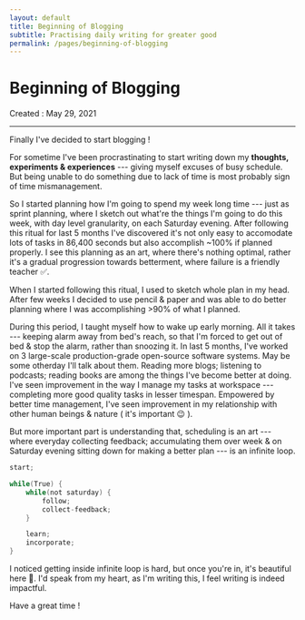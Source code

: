 ```yaml
---
layout: default
title: Beginning of Blogging
subtitle: Practising daily writing for greater good
permalink: /pages/beginning-of-blogging
---
```


# Beginning of Blogging

Created : May 29, 2021

---

Finally I've decided to start blogging !

For sometime I've been procrastinating to start writing down my **thoughts, experiments & experiences** --- giving myself excuses of busy schedule. But being unable to do something due to lack of time is most probably sign of time mismanagement.

So I started planning how I'm going to spend my week long time --- just as sprint planning, where I sketch out what're the things I'm going to do this week, with day level granularity, on each Saturday evening. After following this ritual for last 5 months I've discovered it's not only easy to accomodate lots of tasks in 86,400 seconds but also accomplish ~100% if planned properly. I see this planning as an art, where there's nothing optimal, rather
it's a gradual progression towards betterment, where failure is a friendly teacher ✅.

When I started following this ritual, I used to sketch whole plan in my head. After few weeks I decided to use pencil & paper and was able to do better planning where I was accomplishing >90% of what I planned. 

During this period, I taught myself how to wake up early morning. All it takes --- keeping alarm away from bed's reach, so that I'm forced to get out of bed & stop the alarm, rather than snoozing it.
In last 5 months, I've worked on 3 large-scale production-grade open-source software systems. May be some otherday I'll
talk about them. Reading more blogs; listening to podcasts; reading books are among the things I've become better at doing. I've seen improvement in the way I manage my tasks at workspace --- completing more good quality tasks in lesser timespan. Empowered by better time management, I've seen improvement
in my relationship with other human beings & nature ( it's important 😉 ).

But more important part is understanding that, scheduling is an art --- where everyday collecting feedback; accumulating them over week & on Saturday evening sitting down for making a better
plan --- is an infinite loop.

```c
start;

while(True) {
    while(not saturday) {
        follow;
        collect-feedback;
    }

    learn;
    incorporate;
}
```

I noticed getting inside infinite loop is hard, but once you're in, it's beautiful here 🥰. I'd speak from my heart, as I'm writing this, I feel writing is indeed impactful.

Have a great time !

